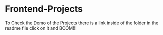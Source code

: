 
# Frontend-Projects

To Check the Demo of the Projects there is a link inside of the folder in the readme file click on it and BOOM!!!
